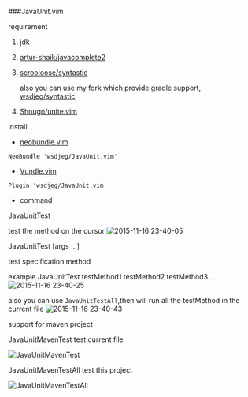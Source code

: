 ###JavaUnit.vim

requirement

1. jdk

2. [artur-shaik/javacomplete2](https://github.com/artur-shaik/vim-javacomplete2)

3. [scrooloose/syntastic](https://github.com/scrooloose/syntastic)

   also you can use my fork which provide gradle support, [wsdjeg/syntastic](https://github.com/wsdjeg/syntastic)

4. [Shougo/unite.vim](https://github.com/Shougo/unite.vim)

install

- [neobundle.vim](https://github.com/Shougo/neobundle.vim)

```vim
NeoBundle 'wsdjeg/JavaUnit.vim'
```

- [Vundle.vim](https://github.com/VundleVim/Vundle.vim)

```vim
Plugin 'wsdjeg/JavaUnit.vim'
```

- command

JavaUnitTest

test the method on the cursor
![2015-11-16 23-40-05](https://cloud.githubusercontent.com/assets/13142418/11186276/e153459c-8cbb-11e5-9724-9589066176d0.png)

JavaUnitTest [args ...]

test specification method

example JavaUnitTest testMethod1 testMethod2 testMethod3 ...
![2015-11-16 23-40-25](https://cloud.githubusercontent.com/assets/13142418/11186274/e1520d9e-8cbb-11e5-90e1-17e6cfbc5a09.png)

also you can use `JavaUnitTestAll`,then will run all the testMethod in the current file
![2015-11-16 23-40-43](https://cloud.githubusercontent.com/assets/13142418/11186273/e132f580-8cbb-11e5-94d3-81dfda614abf.png)

support for maven project

JavaUnitMavenTest test current file

![JavaUnitMavenTest](https://cloud.githubusercontent.com/assets/13142418/11186066/ef8f70aa-8cba-11e5-9869-13f39a782ad7.png)

JavaUnitMavenTestAll test this project

![JavaUnitMavenTestAll](https://cloud.githubusercontent.com/assets/13142418/11186033/baf6f64c-8cba-11e5-989c-cd3dacb038b3.png)

